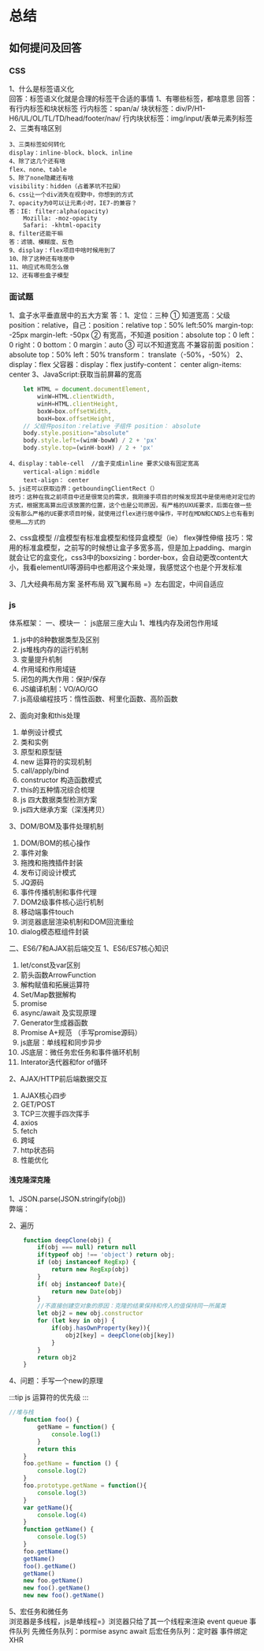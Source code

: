 # 总结
## 如何提问及回答
### CSS
1、什么是标签语义化  
回答：标签语义化就是合理的标签干合适的事情
    1、有哪些标签，都啥意思
    回答：有行内标签和块状标签
    行内标签：span/a/
    块状标签：div/P/H1-H6/UL/OL/TL/TD/head/footer/nav/
    行内块状标签：img/input/表单元素列标签
    2、三类有啥区别

    3、三类标签如何转化
    display：inline-block、block、inline
    4、除了这几个还有啥
    flex、none、table
    5、除了none隐藏还有啥
    visibility：hidden（占着茅坑不拉屎）
    6、css让一个div消失在视野中，你想到的方式
    7、opacity为0可以让元素小时，IE7-的兼容？
    答：IE: filter:alpha(opacity)
        Mozilla: -moz-opacity
        Safari: -khtml-opacity
    8、filter还能干嘛
    答：滤镜、模糊度、反色
    9、display：flex项目中啥时候用到了
    10、除了这种还有啥居中
    11、响应式布局怎么做
    12、还有哪些盒子模型

### 面试题
1、盒子水平垂直居中的五大方案
答：1、定位：三种
        ① 知道宽高：父级position：relative，自己：position：relative
            top：50%
            left:50%
            margin-top: -25px
            margin-left: -50px
        ② 有宽高，不知道
            position：absolute
            top：0
            left：0
            right：0
            bottom：0
            margin：auto
        ③  可以不知道宽高  不兼容前面 position：absolute
            top：50%
            left：50%
            transform： translate（-50%，-50%）
    2、display：flex
        父容器：display：flex
                justify-content： center
                align-items: center
    3、JavaScript:获取当前屏幕的宽高
```js
    let HTML = document.documentElement,
        winW=HTML.clientWidth,
        winH=HTML.clientHeight,
        boxW=box.offsetWidth,
        boxH=box.offsetHeight,
    // 父组件positon：relative 子组件 position： absolute
    body.style.position="absolute"
    body.style.left=(winW-bowW) / 2 + 'px'
    body.style.top=(winH-boxH) / 2 + 'px'
```
    4、display：table-cell  //盒子变成inline 要求父级有固定宽高
        vertical-align：middle
        text-align： center
    5、js还可以获取边界：getboundingClientRect（）
    技巧：这种在我之前项目中还是很常见的需求，我刚接手项目的时候发现其中是使用绝对定位的方式，根据宽高算出应该放置的位置，这个也是公司原因，有严格的UXUE要求，后面在做一些没有那么严格的UE要求项目时候，就使用过flex进行居中操作，平时在MDN和CNDS上也有看到使用……方式的
2、css盒模型
    //盒模型有标准盒模型和怪异盒模型（ie）  flex弹性伸缩
    技巧：常用的标准盒模型，之前写的时候想让盒子多宽多高，但是加上padding、margin就会让它的盒变化，css3中的boxsizing：border-box，会自动更改content大小，我看elementUI等源码中也都用这个来处理，我感觉这个也是个开发标准 
    
3、几大经典布局方案
    圣杯布局
    双飞翼布局
    =》左右固定，中间自适应


### js

体系框架：
一、模块一 ： js底层三座大山
1、堆栈内存及闭包作用域
1. js中的8种数据类型及区别
2. js堆栈内存的运行机制
3. 变量提升机制
4. 作用域和作用域链
5. 闭包的两大作用：保护/保存
6. JS编译机制：VO/AO/GO
7. js高级编程技巧：惰性函数、柯里化函数、高阶函数

2、面向对象和this处理
1. 单例设计模式
2. 类和实例
3. 原型和原型链
4. new 运算符的实现机制
5. call/apply/bind
6. constructor 构造函数模式
7. this的五种情况综合梳理
8. js 四大数据类型检测方案
9. js四大继承方案（深浅拷贝）

3、DOM/BOM及事件处理机制
1. DOM/BOM的核心操作
2. 事件对象
3. 拖拽和拖拽插件封装
4. 发布订阅设计模式
5. JQ源码
6. 事件传播机制和事件代理
7. DOM2级事件核心运行机制
8. 移动端事件touch
9. 浏览器底层渲染机制和DOM回流重绘
10. dialog模态框组件封装

二、ES6/7和AJAX前后端交互
1、ES6/ES7核心知识
1. let/const及var区别
2. 箭头函数ArrowFunction
3. 解构赋值和拓展运算符
4. Set/Map数据解构
5. promise
6. async/await 及实现原理
7. Generator生成器函数
8. Promise A+规范 （手写promise源码）
9. js底层：单线程和同步异步
10. JS底层：微任务宏任务和事件循环机制
11. Interator迭代器和for of循环

2、AJAX/HTTP前后端数据交互
1. AJAX核心四步
2. GET/POST
3. TCP三次握手四次挥手
4. axios
5. fetch
6. 跨域
7. http状态码
8. 性能优化



#### 浅克隆深克隆
1、JSON.parse(JSON.stringify(obj))  
    弊端：

2、遍历
```js
    function deepClone(obj) {
        if(obj === null) return null
        if(typeof obj !== 'object') return obj;
        if (obj instanceof RegExp) {
            return new RegExp(obj)
        }
        if( obj instanceof Date){
            return new Date(obj)
        }
        //不直接创建空对象的原因：克隆的结果保持和传入的值保持同一所属类
        let obj2 = new obj.constructor
        for (let key in obj) {
            if(obj.hasOwnProperty(key)){
                obj2[key] = deepClone(obj[key])
            }
        }
        return obj2
    }
```

4、问题：手写一个new的原理

:::tip
js 运算符的优先级
:::

```js
//堆与栈
    function foo() {
        getName = function() {
            console.log(1)
        }
        return this
    }
    foo.getName = function () {
        console.log(2)
    }
    foo.prototype.getName = function(){
        console.log(3)
    }
    var getName(){
        console.log(4)
    }
    function getName() {
        console.log(5)
    }
    foo.getName()
    getName()
    foo().getName()
    getName()
    new foo.getName()
    new foo().getName()
    new new foo().getName()
```

5、宏任务和微任务   
浏览器是多线程，js是单线程=》浏览器只给了其一个线程来渲染
event queue 事件队列
先微任务队列：pormise  async await
后宏任务队列：定时器  事件绑定 XHR

